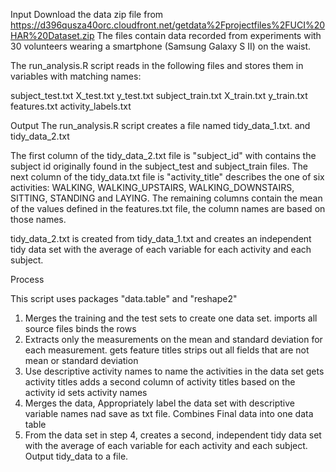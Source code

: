 Input
Download the data zip file from https://d396qusza40orc.cloudfront.net/getdata%2Fprojectfiles%2FUCI%20HAR%20Dataset.zip 
The files contain data recorded from experiments with 30 volunteers wearing a smartphone (Samsung Galaxy S II) on the waist.

The run_analysis.R script reads in the following files and stores them in variables with matching names:

subject_test.txt
X_test.txt
y_test.txt
subject_train.txt
X_train.txt
y_train.txt
features.txt
activity_labels.txt

Output
The run_analysis.R script creates a file named tidy_data_1.txt. and tidy_data_2.txt

The first column of the tidy_data_2.txt file is "subject_id" with contains the subject id originally found
in the subject_test and subject_train files. 
The next column of the tidy_data.txt file is "activity_title" describes the one of six activities:
WALKING, WALKING_UPSTAIRS, WALKING_DOWNSTAIRS, SITTING, STANDING and LAYING. 
The remaining columns contain the mean of the values defined in the features.txt file,
the column names are based on those names.

tidy_data_2.txt is created from tidy_data_1.txt and creates an independent tidy data set 
with the average of each variable for each activity and each subject.

Process

This script uses packages "data.table" and "reshape2"
1. Merges the training and the test sets to create one data set.
    imports all source files
    binds the rows
2. Extracts only the measurements on the mean and standard deviation for each measurement. 
    gets feature titles
    strips out all fields that are not mean or standard deviation
3. Use descriptive activity names to name the activities in the data set
    gets activity titles
    adds a second column of activity titles based on the activity id
    sets activity names
4. Merges the data, Appropriately label the data set with descriptive variable names nad save as txt file. 
    Combines Final data into one data table
5. From the data set in step 4, creates a second, independent tidy data set 
    with the average of each variable for each activity and each subject.
    Output tidy_data to a file.

